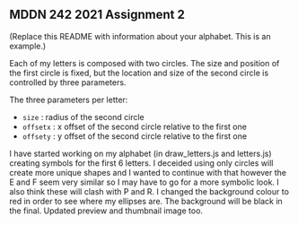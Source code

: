 ## MDDN 242 2021 Assignment 2

(Replace this README with information about your alphabet. This is an example.)

Each of my letters is composed with two circles. The size and position of the first circle is fixed, but the location and size of the second circle is controlled by three parameters.

The three parameters per letter:
  * `size` : radius of the second circle
  * `offsetx` : x offset of the second circle relative to the first one
  * `offsety` : y offset of the second circle relative to the first one

I have started working on my alphabet (in draw_letters.js and letters.js) creating symbols for the first 6 letters. I deceided using only circles will create more unique shapes and I wanted to continue with that however the E and F seem very similar so I may have to go for a more symbolic look. I also think these will clash with P and R. I changed the background colour to red in order to see where my ellipses are. The background will be black in the final. Updated preview and thumbnail image too. 